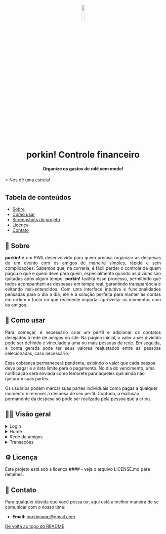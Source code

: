  
<h1 align="center">
  <br>
  <picture> 
  <source media="(prefers-color-scheme: dark)" srcset="misc/icon-light.webp" />
  <source media="(prefers-color-scheme: light)" srcset="misc/icon-dark.webp" />
  <img width="12%">
</picture> 
  <br>
  porkin! Controle financeiro
  <br>
</h1>

<h4 align="center">Organize os gastos do rolê sem medo! </h4>

⭐ Nos dê uma estrela!

## Tabela de conteúdos
- [Sobre](#-sobre)
- [Como usar](#-como-usar)
- [Screenshots do projeto](#-visão-geral)
- [Licença](#-licença)
- [Contato](#-contato)


## 🐷 Sobre

<p style="text-align: justify;">
<span style="font-weight: bold;">porkin!</span> é um PWA desenvolvido para quem precisa organizar as despesas de um evento com os amigos de maneira simples, rápida e sem complicações. Sabemos que, na correria, é fácil perder o controle de quem pagou o quê e quem deve para quem, especialmente quando as dívidas são quitadas após algum tempo. <span style="font-weight: bold;">porkin!</span> facilita esse processo, permitindo que todos acompanhem as despesas em tempo real, garantindo transparência e evitando mal-entendidos. Com uma interface intuitiva e funcionalidades pensadas para o dia a dia, ele é a solução perfeita para manter as contas em ordem e focar no que realmente importa: aproveitar os momentos com os amigos.
</p>

## 📱 Como usar

<p style="text-align: justify;">
Para começar, é necessário criar um perfil e adicionar os contatos desejados à rede de amigos no site. Na página inicial, o valor a ser dividido pode ser definido e vinculado a uma ou mais pessoas da rede. Em seguida, a conta gerada pode ter seus valores reajustados entre as pessoas selecionadas, caso necessário.

Essa cobrança permanecerá pendente, exibindo o valor que cada pessoa deve pagar e a data limite para o pagamento. No dia do vencimento, uma notificação será enviada como lembrete para aqueles que ainda não quitaram suas partes.

Os usuários podem marcar suas partes individuais como pagas a qualquer momento e remover a despesa de seu perfil. Contudo, a exclusão permanente da despesa só pode ser realizada pela pessoa que a criou.
</p>

## 🐽✨ Visão geral

<details>
<summary align="left">Login</summary>
<br>

  ![login](misc/projecto-login.png)
</details>

<details>
<summary align="left">Home</summary>
<br>

  ![home](misc/projecto-home.png)
</details>

<details>
<summary align="left">Rede de amigos</summary>
<br>

  ![rede-de-amigos](misc/projecto-amigos.png)
</details>

<details>
<summary align="left">Transações</summary>
<br>

  ![transacoes](misc/projecto-transacoes.png)
</details>

## ⚙ Licença

<!-- [![License](https://img.shields.io/badge/license-MIT-blue.svg)](https://opensource.org/licenses/MIT) -->

Este projeto está sob a licença #### - veja o arquivo LICENSE.md para detalhes.

## 💌 Contato

Para qualquer dúvida que você possa ter, aqui está a melhor maneira de se comunicar com o nosso time: 

- **Email**: [porkinoapp@gmail.com](mailto:porkinoapp)


[De volta ao topo do README](#top)